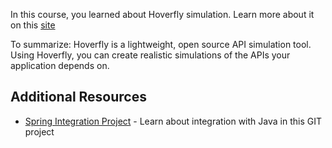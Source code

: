 In this course, you learned about Hoverfly simulation. Learn more about it on this [site](https://docs.hoverfly.io/en/latest/)

To summarize: Hoverfly is a lightweight, open source API simulation tool. Using Hoverfly, you can create realistic simulations of the APIs your application depends on.

## Additional Resources

* [Spring Integration Project](https://github.com/ravikalla/online-account) - Learn about integration with Java in this GIT project
